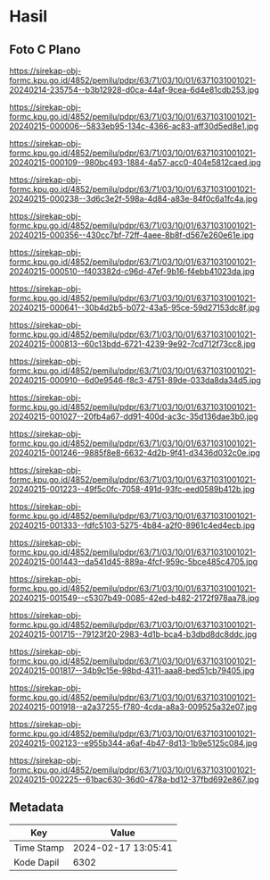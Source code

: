 # Hasil

## Foto C Plano

https://sirekap-obj-formc.kpu.go.id/4852/pemilu/pdpr/63/71/03/10/01/6371031001021-20240214-235754--b3b12928-d0ca-44af-9cea-6d4e81cdb253.jpg

https://sirekap-obj-formc.kpu.go.id/4852/pemilu/pdpr/63/71/03/10/01/6371031001021-20240215-000006--5833eb95-134c-4366-ac83-aff30d5ed8e1.jpg

https://sirekap-obj-formc.kpu.go.id/4852/pemilu/pdpr/63/71/03/10/01/6371031001021-20240215-000109--980bc493-1884-4a57-acc0-404e5812caed.jpg

https://sirekap-obj-formc.kpu.go.id/4852/pemilu/pdpr/63/71/03/10/01/6371031001021-20240215-000238--3d6c3e2f-598a-4d84-a83e-84f0c6a1fc4a.jpg

https://sirekap-obj-formc.kpu.go.id/4852/pemilu/pdpr/63/71/03/10/01/6371031001021-20240215-000356--430cc7bf-72ff-4aee-8b8f-d567e260e61e.jpg

https://sirekap-obj-formc.kpu.go.id/4852/pemilu/pdpr/63/71/03/10/01/6371031001021-20240215-000510--f403382d-c96d-47ef-9b16-f4ebb41023da.jpg

https://sirekap-obj-formc.kpu.go.id/4852/pemilu/pdpr/63/71/03/10/01/6371031001021-20240215-000641--30b4d2b5-b072-43a5-95ce-59d27153dc8f.jpg

https://sirekap-obj-formc.kpu.go.id/4852/pemilu/pdpr/63/71/03/10/01/6371031001021-20240215-000813--60c13bdd-6721-4239-9e92-7cd712f73cc8.jpg

https://sirekap-obj-formc.kpu.go.id/4852/pemilu/pdpr/63/71/03/10/01/6371031001021-20240215-000910--6d0e9546-f8c3-4751-89de-033da8da34d5.jpg

https://sirekap-obj-formc.kpu.go.id/4852/pemilu/pdpr/63/71/03/10/01/6371031001021-20240215-001027--20fb4a67-dd91-400d-ac3c-35d136dae3b0.jpg

https://sirekap-obj-formc.kpu.go.id/4852/pemilu/pdpr/63/71/03/10/01/6371031001021-20240215-001246--9885f8e8-6632-4d2b-9f41-d3436d032c0e.jpg

https://sirekap-obj-formc.kpu.go.id/4852/pemilu/pdpr/63/71/03/10/01/6371031001021-20240215-001223--49f5c0fc-7058-491d-93fc-eed0589b412b.jpg

https://sirekap-obj-formc.kpu.go.id/4852/pemilu/pdpr/63/71/03/10/01/6371031001021-20240215-001333--fdfc5103-5275-4b84-a2f0-8961c4ed4ecb.jpg

https://sirekap-obj-formc.kpu.go.id/4852/pemilu/pdpr/63/71/03/10/01/6371031001021-20240215-001443--da541d45-889a-4fcf-959c-5bce485c4705.jpg

https://sirekap-obj-formc.kpu.go.id/4852/pemilu/pdpr/63/71/03/10/01/6371031001021-20240215-001549--c5307b49-0085-42ed-b482-2172f978aa78.jpg

https://sirekap-obj-formc.kpu.go.id/4852/pemilu/pdpr/63/71/03/10/01/6371031001021-20240215-001715--79123f20-2983-4d1b-bca4-b3dbd8dc8ddc.jpg

https://sirekap-obj-formc.kpu.go.id/4852/pemilu/pdpr/63/71/03/10/01/6371031001021-20240215-001817--34b9c15e-98bd-4311-aaa8-bed51cb79405.jpg

https://sirekap-obj-formc.kpu.go.id/4852/pemilu/pdpr/63/71/03/10/01/6371031001021-20240215-001918--a2a37255-f780-4cda-a8a3-009525a32e07.jpg

https://sirekap-obj-formc.kpu.go.id/4852/pemilu/pdpr/63/71/03/10/01/6371031001021-20240215-002123--e955b344-a6af-4b47-8d13-1b9e5125c084.jpg

https://sirekap-obj-formc.kpu.go.id/4852/pemilu/pdpr/63/71/03/10/01/6371031001021-20240215-002225--61bac630-36d0-478a-bd12-37fbd692e867.jpg


## Metadata

| Key        | Value               |
| ---------- | ------------------- |
| Time Stamp | 2024-02-17 13:05:41 |
| Kode Dapil | 6302                |



